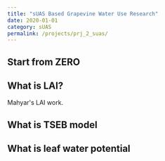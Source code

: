 ```yaml
---
title: "sUAS Based Grapevine Water Use Research"
date: 2020-01-01
category: sUAS
permalink: /projects/prj_2_suas/
---
```


<h2>Start from ZERO</h2>


<h2>What is LAI?</h2>
Mahyar's LAI work.

<h2>What is TSEB model</h2>

<h2>What is leaf water potential</h2>
<!-- Step 1 - Assembling a tralier<br>
We have purchased a tralier online. For more details and stories, Dr. Safeeq Khan can tell you. <br>
Dr. Khan and me assembled the trailer based on the manual. During the assembling, we found that this YouTube video is very helpful to build this <a href="https://www.youtube.com/watch?v=QL-F22P8uC8" target="_blank">Haul-Master 5*10 size trailer</a>. <br>
Dr. Khan suggested get the fully developed ECFT<sup>+</sup> layer by layer, which means assembling the trailer at first, then make a "concrete" basement, and then install all the sensors for monitoring. -->
